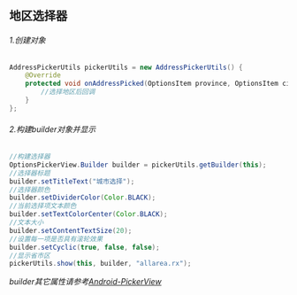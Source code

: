 地区选择器
----
###### 1.创建对象
```java
AddressPickerUtils pickerUtils = new AddressPickerUtils() {
    @Override
    protected void onAddressPicked(OptionsItem province, OptionsItem city, OptionsItem region, View v) {
    	//选择地区后回调
    }
};
```
###### 2.构建builder对象并显示
```java
//构建选择器
OptionsPickerView.Builder builder = pickerUtils.getBuilder(this);
//选择器标题
builder.setTitleText("城市选择");
//选择器颜色
builder.setDividerColor(Color.BLACK);
//当前选择项文本颜色
builder.setTextColorCenter(Color.BLACK);
//文本大小
builder.setContentTextSize(20);
//设置每一项是否具有滚轮效果
builder.setCyclic(true, false, false);
//显示省市区
pickerUtils.show(this, builder, "allarea.rx");
```

*builder其它属性请参考[Android-PickerView](https://github.com/Bigkoo/Android-PickerView)*